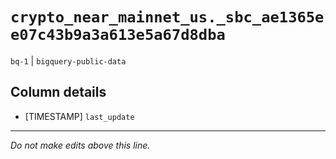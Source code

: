 # `crypto_near_mainnet_us._sbc_ae1365ee07c43b9a3a613e5a67d8dba`
`bq-1` | `bigquery-public-data`

## Column details
* [TIMESTAMP] `last_update`

-------------------------------------------------------------------------------
*Do not make edits above this line.*
